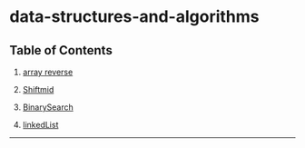 # data-structures-and-algorithms


## Table of Contents
1. [array reverse](https://github.com/waleed-401-advanced-javascript/data-structures-and-algorithms/pull/7)

2. [Shiftmid](https://github.com/waleed-401-advanced-javascript/data-structures-and-algorithms/pull/8)

3. [BinarySearch](https://github.com/waleed-401-advanced-javascript/data-structures-and-algorithms/pull/9)

4. [linkedList](challanges/linkedlist/README.md)

____________________________________________

